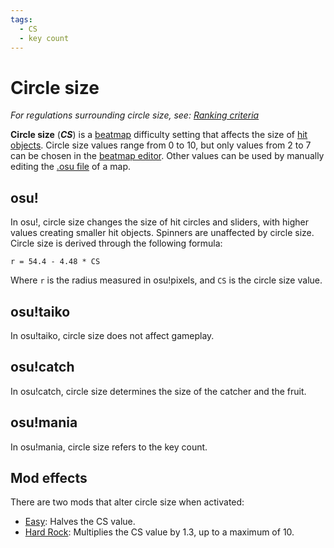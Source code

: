 ```yaml
---
tags:
  - CS
  - key count
---
```


# Circle size

*For regulations surrounding circle size, see: [Ranking criteria](/wiki/Ranking_Criteria)*

**Circle size** (***CS***) is a [beatmap](/wiki/Beatmap) difficulty setting that affects the size of [hit objects](/wiki/Hit_object). Circle size values range from 0 to 10, but only values from 2 to 7 can be chosen in the [beatmap editor](/wiki/Client/Beatmap_editor). Other values can be used by manually editing the [.osu file](/wiki/osu!_File_Formats/Osu_(file_format)) of a map.

## osu!

In osu!, circle size changes the size of hit circles and sliders, with higher values creating smaller hit objects. Spinners are unaffected by circle size. Circle size is derived through the following formula:

`r = 54.4 - 4.48 * CS`<!-- multiplied by 1.00041 in the end to account for some bug in old replays -->

Where `r` is the radius measured in osu!pixels, and `CS` is the circle size value.

## osu!taiko

In osu!taiko, circle size does not affect gameplay.

## osu!catch

In osu!catch, circle size determines the size of the catcher and the fruit.

## osu!mania

In osu!mania, circle size refers to the key count.

## Mod effects

There are two mods that alter circle size when activated:

- [Easy](/wiki/Game_modifier/Easy): Halves the CS value.
- [Hard Rock](/wiki/Game_modifier/Hard_Rock): Multiplies the CS value by 1.3, up to a maximum of 10.

<!--TODO: Insert links -->
